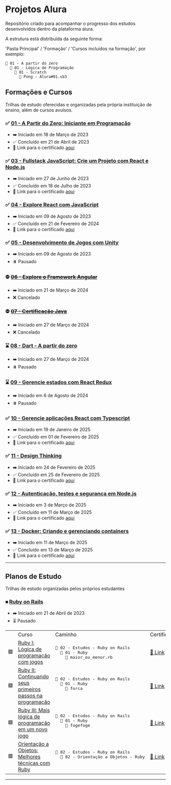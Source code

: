 # Projetos Alura

Repositório criado para acompanhar o progresso dos estudos desenvolvidos dentro da plataforma alura.

A estrutura está distribuída da seguinte forma:

'Pasta Principal' / 'Formação' / 'Cursos incluídos na formação', por exemplo:

```pre
📂 01 - A partir do zero
  📂 01 - Lógica de Programação
    📂 01 - Scratch
      📜 Pong - Alura#01.sb3
```

## Formações e Cursos

Trilhas de estudo oferecidas e organizadas pela própria instituição de ensino, além de cursos avulsos.

### ✅ [01 - A Partir do Zero: Iniciante em Programação](https://cursos.alura.com.br/formacao-programacao)

- ➡️ Iniciado em 18 de Março de 2023
- ✅ Concluído em 21 de Abril de 2023
- 📜 Link para o certificado [aqui](https://cursos.alura.com.br/degree/certificate/8b3d7b26-719e-4f0b-884d-3e5efbd03a06)

### ✅ [03 - Fullstack JavaScript: Crie um Projeto com React e Node.js](https://cursos.alura.com.br/formacao-full-stack-react-node-js)

- ➡️ Iniciado em 27 de Junho de 2023
- ✅ Concluído em 18 de Julho de 2023
- 📜 Link para o certificado [aqui](https://cursos.alura.com.br/degree/certificate/b32ca9b7-f6a7-4a6a-89b7-5272513b5e07?lang=pt_BR)

### ✅ [04 - Explore React com JavaScript](https://cursos.alura.com.br/formacao-react-javascript)

- ➡️ Iniciado em 09 de Agosto de 2023
- ✅ Concluído em 21 de Fevereiro de 2024
- 📜 Link para o certificado [aqui](https://cursos.alura.com.br/degree/certificate/6012f31f-43b5-446e-9406-9230d35d104d?lang=pt_BR)

### ✅ [05 - Desenvolvimento de Jogos com Unity](https://cursos.alura.com.br/formacao-react-javascript)

- ➡️ Iniciado em 09 de Agosto de 2023
- ⏸️ Pausado

### ⛔ ~~[06 - Explore o Framework Angular](https://cursos.alura.com.br/formacao-angular-14)~~

- ➡️ Iniciado em 21 de Março de 2024
- ❌ Cancelado

### ⛔ ~~[07 - Certificação Java](https://cursos.alura.com.br/formacao-certificacao-java)~~

- ➡️ Iniciado em 27 de Março de 2024
- ❌ Cancelado

### ⌛ [08 - Dart - A partir do zero](https://cursos.alura.com.br/formacao-dart)

- ➡️ Iniciado em 27 de Março de 2024
- ⏸️ Pausado

### ⌛ [09 - Gerencie estados com React Redux](https://cursos.alura.com.br/formacao-react-gestao-estados)

- ➡️ Iniciado em 6 de Agosto de 2024
- ⏸️ Pausado

### ✅ [10 - Gerencie aplicações React com Typescript](https://cursos.alura.com.br/formacao-react-ts)

- ➡️ Iniciado em 19 de Janeiro de 2025
- ✅ Concluído em 01 de Fevereiro de 2025
- 📜 Link para o certificado [aqui ](https://cursos.alura.com.br/degree/certificate/9a688012-5856-4dde-b8c5-4fe752fda940?lang=pt_BR)

### ✅ [11 - Design Thinking](https://cursos.alura.com.br/formacao-design-thinking)

- ➡️ Iniciado em 24 de Fevereiro de 2025
- ✅ Concluído em 25 de Fevereiro de 2025
- 📜 Link para o certificado [aqui](https://cursos.alura.com.br/certificate/30e7a22a-856b-443f-a91b-f02e6fe46077?lang=pt_BR)

### ✅ [12 - Autenticação, testes e segurança em Node.js](https://cursos.alura.com.br/formacao-avancando-nodejs)

- ➡️ Iniciado em 3 de Março de 2025
- ✅ Concluído em 11 de Março de 2025
- 📜 Link para o certificado [aqui](https://cursos.alura.com.br/degree/certificate/dc23da04-c9a8-4a4d-a4a2-d02165617a1e?lang=pt_BR)

### ✅ [13 - Docker: Criando e gerenciando containers](https://cursos.alura.com.br/course/docker-criando-gerenciando-containers)

- ➡️ Iniciado em 11 de Março de 2025
- ✅ Concluído em 13 de Março de 2025
- 📜 Link para o certificado [aqui](https://cursos.alura.com.br/certificate/b859a9b5-8aac-4652-be9a-4afa18d355cb?lang=pt_BR)

---

## Planos de Estudo

Trilhas de estudo organizadas pelos próprios estudantes

### ⏹ [Ruby on Rails](https://cursos.alura.com.br/meu-plano-de-estudos-lucas-deoliveira-1596648548138-p60309)

- ➡️ Iniciado em 21 de Abril de 2023
- ⏳ Pausado

<table>
  <th>
    <td>Curso</td>
    <td>Caminho</td>
    <td>Certificado</td>
  </th>
  <tr>
    <td>🟪</td>
    <td>
      <a href='https://cursos.alura.com.br/course/introducao-a-programacao-com-ruby-e-jogos-1'>
        Ruby I: Lógica de programação com jogos
      </a>
    </td>
    <td>
      <pre>
📂 02 - Estudos - Ruby on Rails
  📂 01 - Ruby
    📜 maior_ou_menor.rb</pre>
    </td>
    <td>
      <a href='https://cursos.alura.com.br/certificate/1ddedcc7-dc83-4d6c-98c0-95772c5b2423'>
        📜 Link
      </a>
    </td>
  </tr>
  <tr>
    <td>🟪</td>
    <td>
      <a href='https://cursos.alura.com.br/course/introducao-a-programacao-com-ruby-e-jogos-2'>
        Ruby II: Continuando seus primeiros passos na programação
      </a>
    </td>
    <td>
      <pre>
📂 02 - Estudos - Ruby on Rails
  📂 01 - Ruby
    📜 forca
      </pre>
    </td>
    <td>
      <a href='https://cursos.alura.com.br/certificate/d713c5c9-3fae-49f1-916e-6a888a4c341f'>
        📜 Link
      </a>
    </td>
  </tr>
  <tr>
    <td>🟪</td>
    <td>
      <a href='https://cursos.alura.com.br/course/introducao-a-programacao-com-ruby-e-jogos-3'>
        Ruby III: Mais lógica de programação em um novo jogo
      </a>
    </td>
    <td>
      <pre>
📂 02 - Estudos - Ruby on Rails
  📂 01 - Ruby
    📜 fogefoge
      </pre>
    </td>
    <td>
      <a href='https://cursos.alura.com.br/certificate/63ffc3f6-b94f-4dfc-971e-be2aaf99a684'>
        📜 Link
      </a>
    </td>
  </tr>
  <tr>
    <td>🟥</td>
    <td>
      <a href='https://cursos.alura.com.br/course/orientacao-objetos-ruby'>
        Orientação a Objetos: Melhores técnicas com Ruby
      </a>
    </td>
    <td>
      <pre>
📂 02 - Estudos - Ruby on Rails
  📂 02 - Orientação a Objetos - Ruby
    </pre>
    </td>
    <td>
      <a href='https://cursos.alura.com.br/certificate/a67c1010-c278-47c2-9c03-991d6ecde205'>
        📜 Link
      </a>
    </td>
  </tr>
</table>

---
